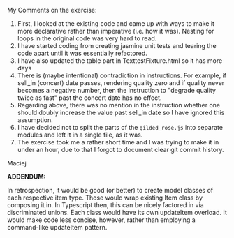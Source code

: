 
My Comments on the exercise:

1. First, I looked at the existing code and came up with ways to make it more declarative rather than imperative (i.e. how it was). Nesting for loops in the original code was very hard to read.
2. I have started coding from creating jasmine unit tests and tearing the code apart until it was essentially refactored.
3. I have also updated the table part in TexttestFixture.html so it has more days
4. There is (maybe intentional) contradiction in instructions. For example, if sell_in (concert) date passes, rendering quality zero and if quality never becomes a negative number, then the instruction to "degrade quality twice as fast" past the concert date has no effect.
5. Regarding above, there was no mention in the instruction whether one should doubly increase the value past sell_in date so I have ignored this assumption.
6. I have decided not to split the parts of the `gilded_rose.js` into separate modules and left it in a single file, as it was.
7. The exercise took me a rather short time and I was trying to make it in under an hour, due to that I forgot to document clear git commit history.

Maciej

**ADDENDUM:**

In retrospection, it would be good (or better) to create model classes of each respective item type. Those would wrap existing Item class by composing it in. In Typescript then, this can be nicely factored in via discriminated unions. Each class would have its own updateItem overload. It would make code less concise, however, rather than employing a command-like updateItem pattern.

